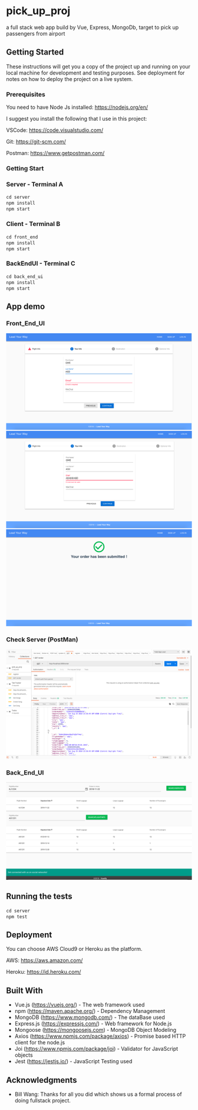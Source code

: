 # pick_up_proj

a full stack web app build by Vue, Express, MongoDb, target to pick up passengers from airport 

## Getting Started

These instructions will get you a copy of the project up and running on your local machine for development and testing purposes. See deployment for notes on how to deploy the project on a live system.

### Prerequisites

You need to have Node Js installed: https://nodejs.org/en/

I suggest you install the following that I use in this project:

VSCode: https://code.visualstudio.com/ 

Git: https://git-scm.com/

Postman: https://www.getpostman.com/




### Getting Start

### Server - Terminal A

```
cd server 
npm install
npm start
```
### Client - Terminal B

```
cd front_end 
npm install
npm start
```

### BackEndUI - Terminal C

```
cd back_end_ui 
npm install
npm start
```

## App demo

### Front_End_UI

![alt text](./front_end/src/assets/1.png?raw=true)
![alt text](./front_end/src/assets/2.png?raw=true)
![alt text](./front_end/src/assets/3.png?raw=true)

### Check Server (PostMan)

![alt text](./front_end/src/assets/postman.png?raw=true)

### Back_End_UI

![alt text](./front_end/src/assets/Back_end_ui.png?raw=true)

## Running the tests

```
cd server
npm test
```

## Deployment

You can choose AWS Cloud9 or Heroku as the platform.

AWS: https://aws.amazon.com/

Heroku: https://id.heroku.com/

## Built With

* Vue.js (https://vuejs.org/) - The web framework used
* npm (https://maven.apache.org/) - Dependency Management
* MongoDB (https://www.mongodb.com/) - The dataBase used
* Express.js (https://expressjs.com/) - Web framework for Node.js
* Mongoose (https://mongoosejs.com) - MongoDB Object Modeling
* Axios (https://www.npmjs.com/package/axios) - Promise based HTTP client for the node.js
* Joi (https://www.npmjs.com/package/joi) - Validator for JavaScript objects
* Jest (https://jestjs.io/) - JavaScript Testing used



## Acknowledgments

* Bill Wang: Thanks for all you did which shows us a formal process of doing fullstack project.

